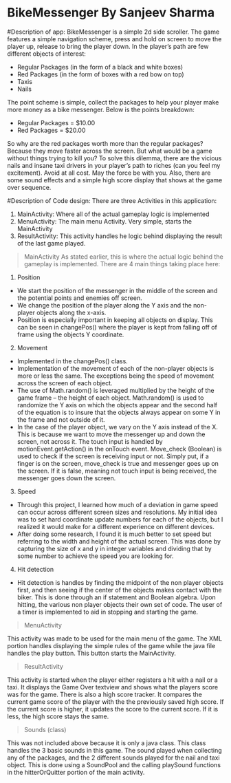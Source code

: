 # BikeMessenger By Sanjeev Sharma

#Description of app:
BikeMessenger is a simple 2d side scroller. The game features a simple navigation scheme, press and hold on screen to move the player up, release to bring the player down. In the player’s path are few different objects of interest:
- Regular Packages (in the form of a black and white boxes)
- Red Packages (in the form of boxes with a red bow on top)
- Taxis
- Nails

The point scheme is simple, collect the packages to help your player make more money as a bike messenger. Below is the points breakdown:
- Regular Packages = $10.00
- Red Packages = $20.00

So why are the red packages worth more than the regular packages? Because they move faster across the screen.
But what would be a game without things trying to kill you? To solve this dilemma, there are the vicious nails and insane taxi drivers in your player’s path to riches (can you feel my excitement). Avoid at all cost. May the force be with you.
Also, there are some sound effects and a simple high score display that shows at the game over sequence.

#Description of Code design:
There are three Activities in this application:
1. MainActivity: Where all of the actual gameplay logic is implemented
2. MenuActivity: The main menu Activity. Very simple, starts the MainActivity
3. ResultActivity: This activity handles he logic behind displaying the result of the last game played.

>MainActivity
As stated earlier, this is where the actual logic behind the gameplay is implemented. There are 4 main things taking place here:

1. Position
  - We start the position of the messenger in the middle of the screen and the potential points and enemies off screen.
  - We change the position of the player along the Y axis and the non-player objects along the x-axis.
  - Position is especially important in keeping all objects on display. This can be seen in changePos() where the player is kept from     falling off of frame using the objects Y coordinate.

2. Movement
  - Implemented in the changePos() class.
  - Implementation of the movement of each of the non-player objects is more or less the same. The exceptions being the speed of movement across the screen of each object.
  - The use of Math.random() is leveraged multiplied by the height of the game frame – the height of each object.
  Math.random() is used to randomize the Y axis on which the objects appear and the second half of the equation
  is to insure that the objects always appear on some Y in the frame and not outside of it.
  - In the case of the player object, we vary on the Y axis instead of the X. This is because we want to move the
  messenger up and down the screen, not across it. The touch input is handled by motionEvent.getAction() in the
  onTouch event. Move_check (Boolean) is used to check if the screen is receiving input or not. Simply put, if a
  finger is on the screen, move_check is true and messenger goes up on the screen. If it is false, meaning not touch
  input is being received, the messenger goes down the screen.
  
3. Speed
  - Through this project, I learned how much of a deviation in game speed can occur across different screen sizes
  and resolutions. My initial idea was to set hard coordinate update numbers for each of the objects, but I realized
  it would make for a different experience on different devices.
  - After doing some research, I found it is much better to set speed but referring to the width and height of the
  actual screen. This was done by capturing the size of x and y in integer variables and dividing that by some
  number to achieve the speed you are looking for.
  
4. Hit detection
  - Hit detection is handles by finding the midpoint of the non player objects first, and then seeing if the center of
  the objects makes contact with the biker. This is done through an if statement and Boolean algebra. Upon
  hitting, the various non player objects their own set of code. The user of a timer is implemented to aid in
  stopping and starting the game.

>MenuActivity

  This activity was made to be used for the main menu of the game. The XML portion handles displaying the simple rules of the
  game while the java file handles the play button. This button starts the MainActivity.

>ResultActivity

  This activity is started when the player either registers a hit with a nail or a taxi. It displays the Game Over textview and shows
  what the players score was for the game. There is also a high score tracker. It compares the current game score of the player
  with the the previously saved high score. If the current score is higher, it updates the score to the current score. If it is less, the
  high score stays the same.

>Sounds (class)

  This was not included above because it is only a java class. This class handles the 3 basic sounds in this game. The sound played
  when collecting any of the packages, and the 2 different sounds played for the nail and taxi object. This is done using a
  SoundPool and the calling playSound functions in the hitterOrQuitter portion of the main activity.
